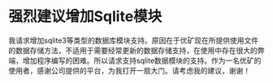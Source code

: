# 强烈建议增加Sqlite模块

我请求增加sqlite3等类型的数据库模块支持。原因在于优矿现在所提供使用文件的数据存储方法，不适用于需要经常更新的数据存储支持，在使用中存在很大的弊端，增加程序编写的困难。所以请求支持sqlite数据模块的支持。作为一名优矿的使用者，感谢公司提供的平台，为我打开一扇大门。请考虑我的建议，谢谢！